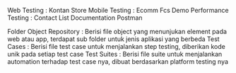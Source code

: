 Web Testing : Kontan Store
Mobile Testing : Ecomm Fcs Demo
Performance Testing : Contact List Documentation Postman

Folder 
Object Repository : Berisi file object yang menunjukan element pada web atau app, terdapat sub folder untuk jenis aplikasi yang berbeda
Test Cases : Berisi file test case untuk menjalankan step testing, diberikan kode unik pada setiap test case
Test Suites : Berisi file suite untuk menjalankan automation terhadap test case nya, dibuat berdasarkan platform testing nya
